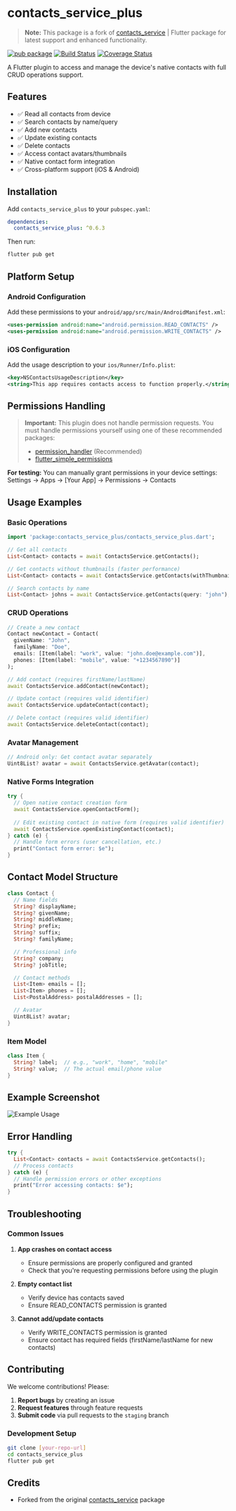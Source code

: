 # contacts_service_plus 

> **Note:** This package is a fork of [contacts_service](https://pub.dev/packages/contacts_service) | Flutter package for latest support and enhanced functionality.

[![pub package](https://img.shields.io/pub/v/contacts_service_plus.svg)](https://pub.dartlang.org/packages/contacts_service_plus)
[![Build Status](https://travis-ci.com/lukasgit/flutter_contacts.svg?branch=master)](https://travis-ci.com/lukasgit/flutter_contacts)
[![Coverage Status](https://coveralls.io/repos/github/clovisnicolas/flutter_contacts/badge.svg?branch=master)](https://coveralls.io/github/clovisnicolas/flutter_contacts?branch=master)

A Flutter plugin to access and manage the device's native contacts with full CRUD operations support.

## Features

- ✅ Read all contacts from device
- ✅ Search contacts by name/query
- ✅ Add new contacts
- ✅ Update existing contacts  
- ✅ Delete contacts
- ✅ Access contact avatars/thumbnails
- ✅ Native contact form integration
- ✅ Cross-platform support (iOS & Android)

## Installation

Add `contacts_service_plus` to your `pubspec.yaml`:

```yaml
dependencies:
  contacts_service_plus: ^0.6.3
```

Then run:
```bash
flutter pub get
```

## Platform Setup

### Android Configuration

Add these permissions to your `android/app/src/main/AndroidManifest.xml`:

```xml
<uses-permission android:name="android.permission.READ_CONTACTS" />
<uses-permission android:name="android.permission.WRITE_CONTACTS" />
```

### iOS Configuration

Add the usage description to your `ios/Runner/Info.plist`:

```xml
<key>NSContactsUsageDescription</key>
<string>This app requires contacts access to function properly.</string>
```

## Permissions Handling

> **Important:** This plugin does not handle permission requests. You must handle permissions yourself using one of these recommended packages:
> - [permission_handler](https://pub.dartlang.org/packages/permission_handler) (Recommended)
> - [flutter_simple_permissions](https://github.com/AppleEducate/flutter_simple_permissions)

**For testing:** You can manually grant permissions in your device settings: Settings → Apps → [Your App] → Permissions → Contacts

## Usage Examples

### Basic Operations

```dart
import 'package:contacts_service_plus/contacts_service_plus.dart';

// Get all contacts
List<Contact> contacts = await ContactsService.getContacts();

// Get contacts without thumbnails (faster performance)
List<Contact> contacts = await ContactsService.getContacts(withThumbnails: false);

// Search contacts by name
List<Contact> johns = await ContactsService.getContacts(query: "john");
```

### CRUD Operations

```dart
// Create a new contact
Contact newContact = Contact(
  givenName: "John",
  familyName: "Doe", 
  emails: [Item(label: "work", value: "john.doe@example.com")],
  phones: [Item(label: "mobile", value: "+1234567890")]
);

// Add contact (requires firstName/lastName)
await ContactsService.addContact(newContact);

// Update contact (requires valid identifier)
await ContactsService.updateContact(contact);

// Delete contact (requires valid identifier) 
await ContactsService.deleteContact(contact);
```

### Avatar Management

```dart
// Android only: Get contact avatar separately
Uint8List? avatar = await ContactsService.getAvatar(contact);
```

### Native Forms Integration

```dart
try {
  // Open native contact creation form
  await ContactsService.openContactForm();
  
  // Edit existing contact in native form (requires valid identifier)
  await ContactsService.openExistingContact(contact);
} catch (e) {
  // Handle form errors (user cancellation, etc.)
  print("Contact form error: $e");
}
```

## Contact Model Structure

```dart
class Contact {
  // Name fields
  String? displayName;
  String? givenName;
  String? middleName; 
  String? prefix;
  String? suffix;
  String? familyName;

  // Professional info
  String? company;
  String? jobTitle;

  // Contact methods
  List<Item> emails = [];
  List<Item> phones = [];
  List<PostalAddress> postalAddresses = [];

  // Avatar
  Uint8List? avatar;
}
```

### Item Model
```dart
class Item {
  String? label;  // e.g., "work", "home", "mobile"
  String? value;  // The actual email/phone value
}
```

## Example Screenshot

![Example Usage](doc/example.gif "Contact management example")

## Error Handling

```dart
try {
  List<Contact> contacts = await ContactsService.getContacts();
  // Process contacts
} catch (e) {
  // Handle permission errors or other exceptions
  print("Error accessing contacts: $e");
}
```

## Troubleshooting

### Common Issues

1. **App crashes on contact access**
   - Ensure permissions are properly configured and granted
   - Check that you're requesting permissions before using the plugin

2. **Empty contact list**
   - Verify device has contacts saved
   - Ensure READ_CONTACTS permission is granted

3. **Cannot add/update contacts**
   - Verify WRITE_CONTACTS permission is granted
   - Ensure contact has required fields (firstName/lastName for new contacts)

## Contributing

We welcome contributions! Please:

1. **Report bugs** by creating an issue
2. **Request features** through feature requests  
3. **Submit code** via pull requests to the `staging` branch

### Development Setup
```bash
git clone [your-repo-url]
cd contacts_service_plus
flutter pub get
```

## Credits
- Forked from the original [contacts_service](https://pub.dev/packages/contacts_service) package

